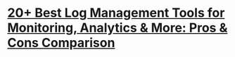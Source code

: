 # [20+ Best Log Management Tools for Monitoring, Analytics & More: Pros & Cons Comparison](https://sematext.com/blog/best-log-management-tools/)

